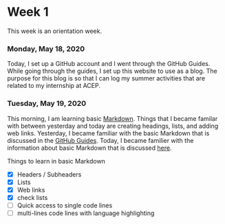 # Week 1
This week is an orientation week. 

### Monday, May 18, 2020
Today, I set up a GitHub account and I went through the GitHub Guides. While going through the guides, I set up this website 
to use as a blog. The purpose for this blog is so that I can log my summer activities that are related to my internship
at ACEP.

### Tuesday, May 19, 2020
This morning, I am learning basic [Markdown](https://www.markdownguide.org/basic-syntax/). Things that I became familar with between 
yesterday and today are creating headings, lists, and adding web links. Yesterday, I became familiar with the basic Markdown that is 
discussed in the [GitHub Guides](https://guides.github.com/features/mastering-markdown/). Today, I became familier with the information 
about basic Markdown that is discussed [here](https://www.markdownguide.org/basic-syntax/).

Things to learn in basic Markdown <br>
* [x] Headers / Subheaders <br>
* [x] Lists <br>
* [x] Web links <br>
* [x] check lists <br>
* [ ] Quick access to single code lines <br>
* [ ] multi-lines code lines with language highlighting <br>
